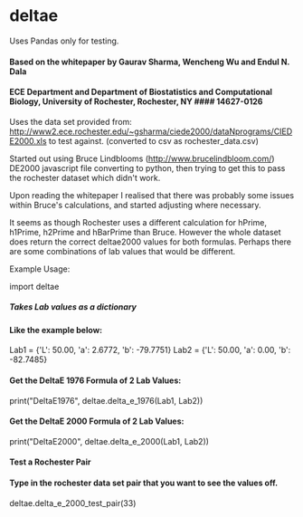 # deltae

Uses Pandas only for testing.

#### Based on the whitepaper by Gaurav Sharma, Wencheng Wu and Endul N. Dala
#### ECE Department and Department of Biostatistics and Computational Biology, University of Rochester, Rochester, NY #### 14627-0126

Uses the data set provided from: http://www2.ece.rochester.edu/~gsharma/ciede2000/dataNprograms/CIEDE2000.xls to test against. (converted to csv as rochester_data.csv)

Started out using Bruce Lindblooms (http://www.brucelindbloom.com/) DE2000 javascript file converting to python, then trying to get this to pass the rochester dataset which didn't work. 

Upon reading the whitepaper I realised that there was probably some issues within Bruce's calculations, and started adjusting where necessary. 

It seems as though Rochester uses a different calculation for hPrime, h1Prime, h2Prime and hBarPrime than Bruce. However the whole dataset does return the correct deltae2000 values for both formulas. Perhaps there are some combinations of lab values that would be different.

Example Usage:

import deltae

##### Takes Lab values as a dictionary
#### Like the example below:

Lab1 = {'L': 50.00, 'a': 2.6772, 'b': -79.7751}
Lab2 = {'L': 50.00, 'a': 0.00, 'b': -82.7485}

#### Get the DeltaE 1976 Formula of 2 Lab Values:
print("DeltaE1976", deltae.delta_e_1976(Lab1, Lab2))

#### Get the DeltaE 2000 Formula of 2 Lab Values:
print("DeltaE2000", deltae.delta_e_2000(Lab1, Lab2))

#### Test a Rochester Pair
#### Type in the rochester data set pair that you want to see the values off.
deltae.delta_e_2000_test_pair(33)
